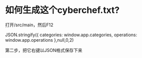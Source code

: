 # 如何生成这个cyberchef.txt?  

打开/src/main，然后F12

JSON.stringify({
categories: window.app.categories,
    operations: window.app.operations
},null,0,2)


第二步，把它右键以JSON格式保存下来